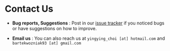# Contact Us

* **Bug reports, Suggestions** : Post in our [issue tracker](https://github.com/CS2103AUG2016-T15-C1/main/issues)
  if you noticed bugs or have suggestions on how to improve.

* **Email us** : You can also reach us at `yingying_choi [at] hotmail.com` and `bartekwozniak93 [at] gmail.com`
